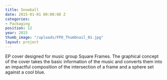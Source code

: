 ```yaml
---
title: Snowball
date: 2015-01-01 00:00:00 Z
categories:
- Packaging
position: 12
year: 2015
thumb_image: "/uploads/FPO_Thumbnail_01.jpg"
layout: project
---
```


EP cover designed for music group Square Frames. The graphical concept of the cover takes the basic information of the music and converts them into an impactful composition of the intersection of a frame and a sphere set against a cool blue.
